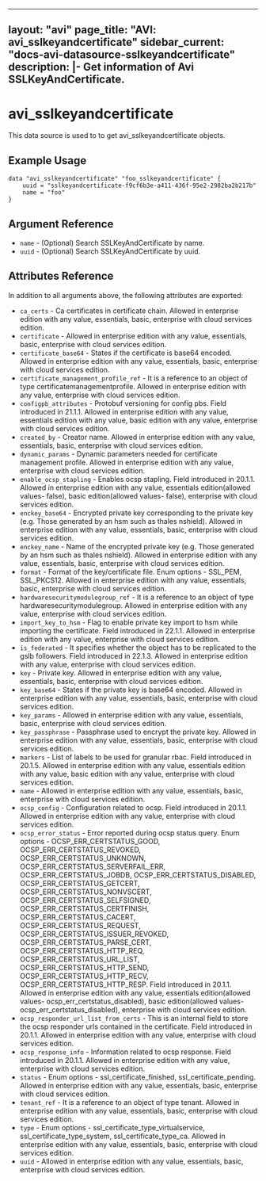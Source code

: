 <!--
    Copyright 2021 VMware, Inc.
    SPDX-License-Identifier: Mozilla Public License 2.0
-->
---
layout: "avi"
page_title: "AVI: avi_sslkeyandcertificate"
sidebar_current: "docs-avi-datasource-sslkeyandcertificate"
description: |-
  Get information of Avi SSLKeyAndCertificate.
---

# avi_sslkeyandcertificate

This data source is used to to get avi_sslkeyandcertificate objects.

## Example Usage

```hcl
data "avi_sslkeyandcertificate" "foo_sslkeyandcertificate" {
    uuid = "sslkeyandcertificate-f9cf6b3e-a411-436f-95e2-2982ba2b217b"
    name = "foo"
}
```

## Argument Reference

* `name` - (Optional) Search SSLKeyAndCertificate by name.
* `uuid` - (Optional) Search SSLKeyAndCertificate by uuid.

## Attributes Reference

In addition to all arguments above, the following attributes are exported:

* `ca_certs` - Ca certificates in certificate chain. Allowed in enterprise edition with any value, essentials, basic, enterprise with cloud services edition.
* `certificate` - Allowed in enterprise edition with any value, essentials, basic, enterprise with cloud services edition.
* `certificate_base64` - States if the certificate is base64 encoded. Allowed in enterprise edition with any value, essentials, basic, enterprise with cloud services edition.
* `certificate_management_profile_ref` - It is a reference to an object of type certificatemanagementprofile. Allowed in enterprise edition with any value, enterprise with cloud services edition.
* `configpb_attributes` - Protobuf versioning for config pbs. Field introduced in 21.1.1. Allowed in enterprise edition with any value, essentials edition with any value, basic edition with any value, enterprise with cloud services edition.
* `created_by` - Creator name. Allowed in enterprise edition with any value, essentials, basic, enterprise with cloud services edition.
* `dynamic_params` - Dynamic parameters needed for certificate management profile. Allowed in enterprise edition with any value, enterprise with cloud services edition.
* `enable_ocsp_stapling` - Enables ocsp stapling. Field introduced in 20.1.1. Allowed in enterprise edition with any value, essentials edition(allowed values- false), basic edition(allowed values- false), enterprise with cloud services edition.
* `enckey_base64` - Encrypted private key corresponding to the private key (e.g. Those generated by an hsm such as thales nshield). Allowed in enterprise edition with any value, essentials, basic, enterprise with cloud services edition.
* `enckey_name` - Name of the encrypted private key (e.g. Those generated by an hsm such as thales nshield). Allowed in enterprise edition with any value, essentials, basic, enterprise with cloud services edition.
* `format` - Format of the key/certificate file. Enum options - SSL_PEM, SSL_PKCS12. Allowed in enterprise edition with any value, essentials, basic, enterprise with cloud services edition.
* `hardwaresecuritymodulegroup_ref` - It is a reference to an object of type hardwaresecuritymodulegroup. Allowed in enterprise edition with any value, enterprise with cloud services edition.
* `import_key_to_hsm` - Flag to enable private key import to hsm while importing the certificate. Field introduced in 22.1.1. Allowed in enterprise edition with any value, enterprise with cloud services edition.
* `is_federated` - It specifies whether the object has to be replicated to the gslb followers. Field introduced in 22.1.3. Allowed in enterprise edition with any value, enterprise with cloud services edition.
* `key` - Private key. Allowed in enterprise edition with any value, essentials, basic, enterprise with cloud services edition.
* `key_base64` - States if the private key is base64 encoded. Allowed in enterprise edition with any value, essentials, basic, enterprise with cloud services edition.
* `key_params` - Allowed in enterprise edition with any value, essentials, basic, enterprise with cloud services edition.
* `key_passphrase` - Passphrase used to encrypt the private key. Allowed in enterprise edition with any value, essentials, basic, enterprise with cloud services edition.
* `markers` - List of labels to be used for granular rbac. Field introduced in 20.1.5. Allowed in enterprise edition with any value, essentials edition with any value, basic edition with any value, enterprise with cloud services edition.
* `name` - Allowed in enterprise edition with any value, essentials, basic, enterprise with cloud services edition.
* `ocsp_config` - Configuration related to ocsp. Field introduced in 20.1.1. Allowed in enterprise edition with any value, enterprise with cloud services edition.
* `ocsp_error_status` - Error reported during ocsp status query. Enum options - OCSP_ERR_CERTSTATUS_GOOD, OCSP_ERR_CERTSTATUS_REVOKED, OCSP_ERR_CERTSTATUS_UNKNOWN, OCSP_ERR_CERTSTATUS_SERVERFAIL_ERR, OCSP_ERR_CERTSTATUS_JOBDB, OCSP_ERR_CERTSTATUS_DISABLED, OCSP_ERR_CERTSTATUS_GETCERT, OCSP_ERR_CERTSTATUS_NONVSCERT, OCSP_ERR_CERTSTATUS_SELFSIGNED, OCSP_ERR_CERTSTATUS_CERTFINISH, OCSP_ERR_CERTSTATUS_CACERT, OCSP_ERR_CERTSTATUS_REQUEST, OCSP_ERR_CERTSTATUS_ISSUER_REVOKED, OCSP_ERR_CERTSTATUS_PARSE_CERT, OCSP_ERR_CERTSTATUS_HTTP_REQ, OCSP_ERR_CERTSTATUS_URL_LIST, OCSP_ERR_CERTSTATUS_HTTP_SEND, OCSP_ERR_CERTSTATUS_HTTP_RECV, OCSP_ERR_CERTSTATUS_HTTP_RESP. Field introduced in 20.1.1. Allowed in enterprise edition with any value, essentials edition(allowed values- ocsp_err_certstatus_disabled), basic edition(allowed values- ocsp_err_certstatus_disabled), enterprise with cloud services edition.
* `ocsp_responder_url_list_from_certs` - This is an internal field to store the ocsp responder urls contained in the certificate. Field introduced in 20.1.1. Allowed in enterprise edition with any value, enterprise with cloud services edition.
* `ocsp_response_info` - Information related to ocsp response. Field introduced in 20.1.1. Allowed in enterprise edition with any value, enterprise with cloud services edition.
* `status` - Enum options - ssl_certificate_finished, ssl_certificate_pending. Allowed in enterprise edition with any value, essentials, basic, enterprise with cloud services edition.
* `tenant_ref` - It is a reference to an object of type tenant. Allowed in enterprise edition with any value, essentials, basic, enterprise with cloud services edition.
* `type` - Enum options - ssl_certificate_type_virtualservice, ssl_certificate_type_system, ssl_certificate_type_ca. Allowed in enterprise edition with any value, essentials, basic, enterprise with cloud services edition.
* `uuid` - Allowed in enterprise edition with any value, essentials, basic, enterprise with cloud services edition.

